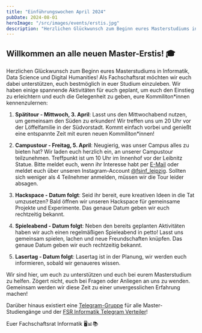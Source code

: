 ```yaml
---
title: "Einführungswochen April 2024"
pubDate: 2024-08-01
heroImage: "/src/images/events/erstis.jpg"
description: "Herzlichen Glückwunsch zum Beginn eures Masterstudiums in Informatik, Data Science und Digital Humanities! Als Fachschaftsrat möchten wir euch dabei unterstützen, euch bestmöglich in euer Studium einzuleben."
---
```


## Willkommen an alle neuen Master-Erstis! 🎓

Herzlichen Glückwunsch zum Beginn eures Masterstudiums in Informatik, Data Science und Digital Humanities! Als Fachschaftsrat möchten wir euch dabei unterstützen, euch bestmöglich in euer Studium einzuleben. Wir haben einige spannende Aktivitäten für euch geplant, um euch den Einstieg zu erleichtern und euch die Gelegenheit zu geben, eure Kommiliton\*innen kennenzulernen:

1. **Spätitour - Mittwoch, 3. April**: Lasst uns den Mittwochabend nutzen, um gemeinsam den Süden zu erkunden! Wir treffen uns um 20 Uhr vor der Löffelfamilie in der Südvorstadt. Kommt einfach vorbei und genießt eine entspannte Zeit mit euren neuen Kommiliton\*innen!

2. **Campustour - Freitag, 5. April**: Neugierig, was unser Campus alles zu bieten hat? Wir laden euch herzlich ein, an unserer Campustour teilzunehmen. Treffpunkt ist um 10 Uhr im Innenhof vor der Leibnitz Statue. Bitte meldet euch, wenn ihr Interesse habt per <a href="mailto:fsinf@fsinf.informatik.uni-leipzig.de">E-Mail</a> oder meldet euch über unseren Instagram-Account <a href="https://www.instagram.com/fsinf_leipzig/">@fsinf_leipzig</a>. Sollten sich weniger als 4 Teilnehmer anmelden, müssen wir die Tour leider absagen.

3. **Hackspace - Datum folgt**: Seid ihr bereit, eure kreativen Ideen in die Tat umzusetzen? Bald öffnen wir unseren Hackspace für gemeinsame Projekte und Experimente. Das genaue Datum geben wir euch rechtzeitig bekannt.

4. **Spieleabend - Datum folgt**: Neben den bereits geplanten Aktivitäten haben wir auch einen regelmäßigen Spieleabend in petto! Lasst uns gemeinsam spielen, lachen und neue Freundschaften knüpfen. Das genaue Datum geben wir euch rechtzeitig bekannt.

5. **Lasertag - Datum folgt**: Lasertag ist in der Planung, wir werden euch informieren, sobald wir genaueres wissen.

Wir sind hier, um euch zu unterstützen und euch bei eurem Masterstudium zu helfen. Zögert nicht, euch bei Fragen oder Anliegen an uns zu wenden. Gemeinsam werden wir diese Zeit zu einer unvergesslichen Erfahrung machen!

Darüber hinaus existiert eine <a href="https://t.me/joinchat/H3HeZcsagXQ0OGQ6">Telegram-Gruppe</a> für alle Master-Studiengänge und der <a href="https://t.me/fsinfLeipzig">FSR Informatik Telegram Verteiler</a>!

Euer Fachschaftsrat Informatik 🖥️📊📚
